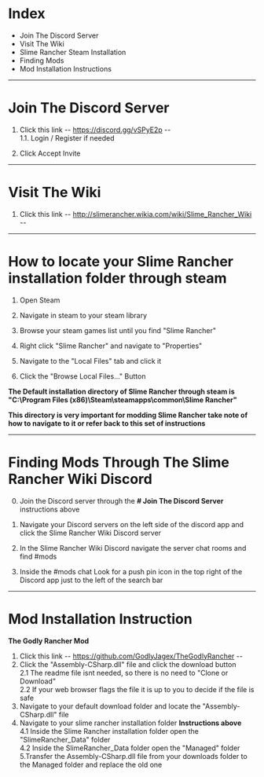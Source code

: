 # Index

- Join The Discord Server
- Visit The Wiki
- Slime Rancher Steam Installation
- Finding Mods
- Mod Installation Instructions

-----
# Join The Discord Server

1. Click this link -- https://discord.gg/vSPyE2p --   
   1.1. Login / Register if needed
   
2. Click Accept Invite

-----
# Visit The Wiki

1. Click this link -- http://slimerancher.wikia.com/wiki/Slime_Rancher_Wiki --

-----
# How to locate your Slime Rancher installation folder through steam

1. Open Steam  

2. Navigate in steam to your steam library   

3. Browse your steam games list until you find "Slime Rancher" 

4. Right click "Slime Rancher" and navigate to "Properties"  

5. Navigate to the "Local Files" tab and click it  

6. Click the "Browse Local Files..." Button   

**The Default installation directory of Slime Rancher through steam is "C:\Program Files (x86)\Steam\steamapps\common\Slime Rancher"**  

**This directory is very important for modding Slime Rancher take note of how to navigate to it or refer back to this set of instructions**

-----
# Finding Mods Through The Slime Rancher Wiki Discord

0. Join the Discord server through the **# Join The Discord Server** instructions above  

1. Navigate your Discord servers on the left side of the discord app and click the Slime Rancher Wiki Discord server 

2. In the Slime Rancher Wiki Discord navigate the server chat rooms and find #mods  

3. Inside the #mods chat Look for a push pin icon in the top right of the Discord app just to the left of the search bar   

-----

# Mod Installation Instruction

**The Godly Rancher Mod**
1. Click this link -- https://github.com/GodlyJagex/TheGodlyRancher --
2. Click the "Assembly-CSharp.dll" file and click the download button   
   2.1 The readme file isnt needed, so there is no need to "Clone or Download"   
   2.2 If your web browser flags the file it is up to you to decide if the file is safe
3. Navigate to your default download folder and locate the "Assembly-CSharp.dll" file
4. Navigate to your slime rancher installation folder **Instructions above**  
   4.1 Inside the Slime Rancher installation folder open the "SlimeRancher_Data" folder   
   4.2 Inside the SlimeRancher_Data folder open the "Managed" folder
5.Transfer the Assembly-CSharp.dll file from your downloads folder to the Managed folder and replace the old one
